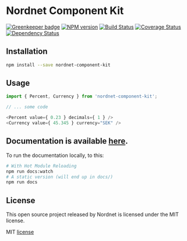 # Nordnet Component Kit

[![Greenkeeper badge][greenkeeper-image]][greenkeeper-url]
[![NPM version][npm-image]][npm-url]
[![Build Status][travis-image]][travis-url]
[![Coverage Status][coveralls-image]][coveralls-url]
[![Dependency Status][depstat-image]][depstat-url]

## Installation
```bash
npm install --save nordnet-component-kit
```

## Usage
```javascript
import { Percent, Currency } from 'nordnet-component-kit';

// ... some code

<Percent value={ 0.23 } decimals={ 1 } />
<Currency value={ 45.345 } currency="SEK" />
```

## Documentation is available [here](https://nordnet.github.io/nordnet-component-kit).

To run the documentation locally, to this:
```bash
# With Hot Module Reloading
npm run docs:watch
# A static version (will end up in docs/)
npm run docs
```

## License
This open source project released by Nordnet is licensed under the MIT license.

MIT [license](/LICENSE)

[greenkeeper-url]: https://greenkeeper.io
[greenkeeper-image]: https://badges.greenkeeper.io/nordnet/nordnet-component-kit.svg

[npm-url]: https://npmjs.org/package/nordnet-component-kit
[npm-image]: https://img.shields.io/npm/v/nordnet-component-kit.svg

[travis-url]: https://travis-ci.org/nordnet/nordnet-component-kit
[travis-image]: https://travis-ci.org/nordnet/nordnet-component-kit.svg?branch=master

[depstat-url]: https://david-dm.org/nordnet/nordnet-component-kit
[depstat-image]: https://david-dm.org/nordnet/nordnet-component-kit.svg

[coveralls-image]: https://coveralls.io/repos/github/nordnet/nordnet-component-kit/badge.svg?branch=master
[coveralls-url]: https://coveralls.io/github/nordnet/nordnet-component-kit?branch=master
